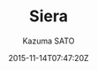 ---
title: "Siera"
github: https://github.com/KazumaSATO/Siera
demo: http://ranceworks.com/
author: Kazuma SATO

ssg:
  - Jekyll
cms:
  - No Cms
date: 2015-11-14T07:47:20Z
github_branch: master
stale: true
---
